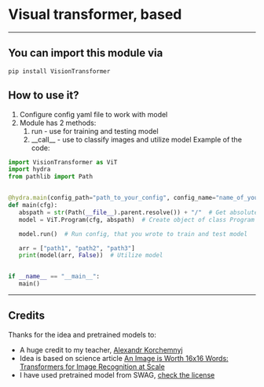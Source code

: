 # Visual transformer, based 
***
## You can import this module via
```shell
pip install VisionTransformer
```
## How to use it?
1. Configure config yaml file to work with model
2. Module has 2 methods:
   1. run - use for training and testing model
   2. \_\_call__ - use to classify images and utilize model
Example of the code:

```python
import VisionTransformer as ViT
import hydra
from pathlib import Path


@hydra.main(config_path="path_to_your_config", config_name="name_of_your_config")
def main(cfg):
   abspath = str(Path(__file__).parent.resolve()) + "/"  # Get absolute path, if your config works with relative paths
   model = ViT.Program(cfg, abspath)  # Create object of class Program to work with transformer

   model.run()  # Run config, that you wrote to train and test model

   arr = ["path1", "path2", "path3"]
   print(model(arr, False))  # Utilize model


if __name__ == "__main__":
   main()
```
***
## Credits
Thanks for the idea and pretrained models to:
- A huge credit to my teacher, [Alexandr Korchemnyj](https://github.com/Yessense)
- Idea is based on science article
[An Image is Worth 16x16 Words: Transformers for Image Recognition at Scale](https://arxiv.org/abs/2010.11929)
- I have used pretrained model from SWAG, [check the license](https://github.com/facebookresearch/SWAG/blob/main/LICENSE)

